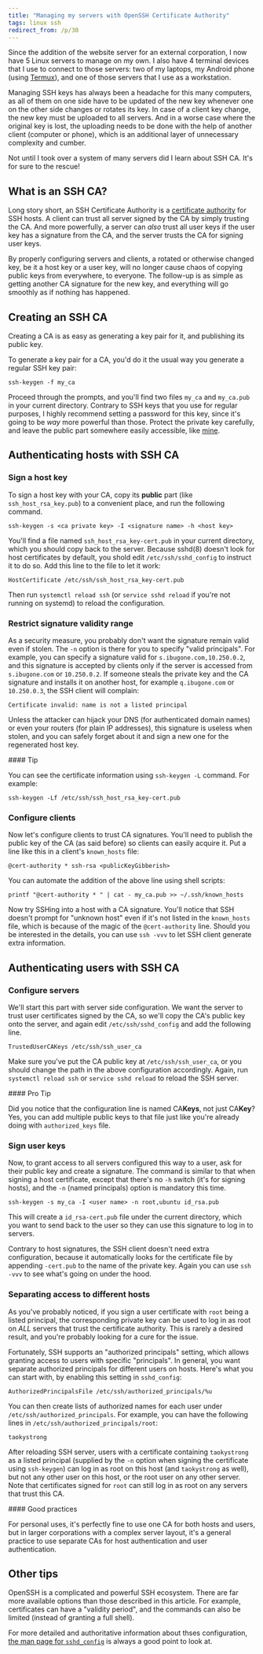 ```yaml
---
title: "Managing my servers with OpenSSH Certificate Authority"
tags: linux ssh
redirect_from: /p/30
---
```


Since the addition of the website server for an external corporation, I now have 5 Linux servers to manage on my own. I also have 4 terminal devices that I use to connect to those servers: two of my laptops, my Android phone (using [Termux][termux]), and one of those servers that I use as a workstation.

Managing SSH keys has always been a headache for this many computers, as all of them on one side have to be updated of the new key whenever one on the other side changes or rotates its key. In case of a client key change, the new key must be uploaded to all servers. And in a worse case where the original key is lost, the uploading needs to be done with the help of another client (computer or phone), which is an additional layer of unnecessary complexity and cumber.

Not until I took over a system of many servers did I learn about SSH CA. It's for sure to the rescue!

## What is an SSH CA?

Long story short, an SSH Certificate Authority is a [certificate authority][ca] for SSH hosts. A client can trust all server signed by the CA by simply trusting the CA. And more powerfully, a server can *also* trust all user keys if the user key has a signature from the CA, and the server trusts the CA for signing user keys.

By properly configuring servers and clients, a rotated or otherwise changed key, be it a host key or a user key, will no longer cause chaos of copying public keys from everywhere, to everyone. The follow-up is as simple as getting another CA signature for the new key, and everything will go smoothly as if nothing has happened.

## Creating an SSH CA

Creating a CA is as easy as generating a key pair for it, and publishing its public key.

To generate a key pair for a CA, you'd do it the usual way you generate a regular SSH key pair:

```shell
ssh-keygen -f my_ca
```

Proceed through the prompts, and you'll find two files `my_ca` and `my_ca.pub` in your current directory. Contrary to SSH keys that you use for regular purposes, I highly recommend setting a password for this key, since it's going to be *way* more powerful than those. Protect the private key carefully, and leave the public part somewhere easily accessible, like [mine](https://ibugone.com/assets/ssh-ca.pub.txt).

## Authenticating hosts with SSH CA

### Sign a host key

To sign a host key with your CA, copy its **public** part (like `ssh_host_rsa_key.pub`) to a convenient place, and run the following command.

```shell
ssh-keygen -s <ca private key> -I <signature name> -h <host key>
```

You'll find a file named `ssh_host_rsa_key-cert.pub` in your current directory, which you should copy back to the server. Because sshd(8) doesn't look for host certificates by default, you shold edit `/etc/ssh/sshd_config` to instruct it to do so. Add this line to the file to let it work:

```text
HostCertificate /etc/ssh/ssh_host_rsa_key-cert.pub
```

Then run `systemctl reload ssh` (or `service sshd reload` if you're not running on systemd) to reload the configuration.

### Restrict signature validity range

As a security measure, you probably don't want the signature remain valid even if stolen. The `-n` option is there for you to specify "valid principals". For example, you can specify a signature valid for `s.ibugone.com,10.250.0.2`, and this signature is accepted by clients only if the server is accessed from `s.ibugone.com` or `10.250.0.2`. If someone steals the private key and the CA signature and installs it on another host, for example `q.ibugone.com` or `10.250.0.3`, the SSH client will complain:

```text
Certificate invalid: name is not a listed principal
```

Unless the attacker can hijack your DNS (for authenticated domain names) or even your routers (for plain IP addresses), this signature is useless when stolen, and you can safely forget about it and sign a new one for the regenerated host key.


<div class="notice--primary" markdown="1">
#### <i class="far fa-lightbulb"></i> Tip

You can see the certificate information using `ssh-keygen -L` command. For example:

```shell
ssh-keygen -Lf /etc/ssh/ssh_host_rsa_key-cert.pub
```
</div>

### Configure clients

Now let's configure clients to trust CA signatures. You'll need to publish the public key of the CA (as said before) so clients can easily acquire it. Put a line like this in a client's `known_hosts` file:

```text
@cert-authority * ssh-rsa <publicKeyGibberish>
```

You can automate the addition of the above line using shell scripts:

```shell
printf "@cert-authority * " | cat - my_ca.pub >> ~/.ssh/known_hosts
```

Now try SSHing into a host with a CA signature. You'll notice that SSH doesn't prompt for "unknown host" even if it's not listed in the `known_hosts` file, which is because of the magic of the `@cert-authority` line. Should you be interested in the details, you can use `ssh -vvv` to let SSH client generate extra information.

## Authenticating users with SSH CA

### Configure servers

We'll start this part with server side configuration. We want the server to trust user certificates signed by the CA, so we'll copy the CA's public key onto the server, and again edit `/etc/ssh/sshd_config` and add the following line.

```text
TrustedUserCAKeys /etc/ssh/ssh_user_ca
```

Make sure you've put the CA public key at `/etc/ssh/ssh_user_ca`, or you should change the path in the above configuration accordingly. Again, run `systemctl reload ssh` or `service sshd reload` to reload the SSH server.

<div class="notice--primary" markdown="1">
#### <i class="far fa-lightbulb"></i> Pro Tip

Did you notice that the configuration line is named CA**Keys**, not just CA**Key**? Yes, you can add multiple public keys to that file just like you're already doing with `authorized_keys` file.
</div>

### Sign user keys

Now, to grant access to all servers configured this way to a user, ask for their public key and create a signature. The command is similar to that when signing a host certificate, except that there's no `-h` switch (it's for signing hosts), and the `-n` (named principals) option is mandatory this time.

```shell
ssh-keygen -s my_ca -I <user name> -n root,ubuntu id_rsa.pub
```

This will create a `id_rsa-cert.pub` file under the current directory, which you want to send back to the user so they can use this signature to log in to servers.

Contrary to host signatures, the SSH client doesn't need extra configuration, because it automatically looks for the certificate file by appending `-cert.pub` to the name of the private key. Again you can use `ssh -vvv` to see what's going on under the hood.

### Separating access to different hosts

As you've probably noticed, if you sign a user certificate with `root` being a listed principal, the corresponding private key can be used to log in as root on *ALL* servers that trust the certificate authority. This is rarely a desired result, and you're probably looking for a cure for the issue.

Fortunately, SSH supports an "authorized principals" setting, which allows granting access to users with specific "principals". In general, you want separate authorized principals for different users on hosts. Here's what you can start with, by enabling this setting in `sshd_config`:

```text
AuthorizedPrincipalsFile /etc/ssh/authorized_principals/%u
```

You can then create lists of authorized names for each user under `/etc/ssh/authorized_principals`. For example, you can have the following lines in `/etc/ssh/authorized_principals/root`:

```text
taokystrong
```

After reloading SSH server, users with a certificate containing `taokystrong` as a listed principal (supplied by the `-n` option when signing the certificate using `ssh-keygen`) can log in as root on this host (and `taokystrong` as well), but not any other user on this host, or the root user on any other server. Note that certificates signed for `root` can still log in as root on any servers that trust this CA.

<div class="notice--primary" markdown="1">
#### Good practices

For personal uses, it's perfectly fine to use one CA for both hosts and users, but in larger corporations with a complex server layout, it's a general practice to use separate CAs for host authentication and user authentication.
</div>

## Other tips

OpenSSH is a complicated and powerful SSH ecosystem. There are far more available options than those described in this article. For example, certificates can have a "validity period", and the commands can also be limited (instead of granting a full shell).

For more detailed and authoritative information about thses configuration, [the man page for `sshd_config`](https://linux.die.net/man/5/sshd_config) is always a good point to look at.


  [ca]: https://en.wikipedia.org/wiki/Certificate_authority
  [termux]: https://termux.com/
